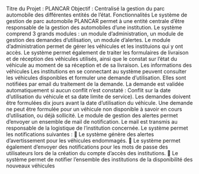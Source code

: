 Titre du Projet :
PLANCAR
Objectif :
Centralisé la gestion du parc automobile des différentes entités de l’état.
Fonctionnalités
Le système de gestion de parc automobile PLANCAR permet à une entité centrale d’être
responsable de la gestion des automobiles d’une institution. Le système comprend 3 grands modules : un
module d’administration, un module de gestion des demandes d’utilisation, un module d’alertes.
Le module d’administration permet de gérer les véhicules et les instituions qui y ont accès. Le
système permet également de traiter les formulaires de livraison et de réception des véhicules utilisés,
ainsi que le constat sur l’état du véhicule au moment de sa réception et de sa livraison. Les informations
des véhicules
Les institutions en se connectant au système peuvent consulter les véhicules disponibles et
formuler une demande d’utilisation. Elles sont notifiées par email du traitement de la demande. La
demande est validée automatiquement si aucun conflit n’est constaté : Conflit sur la date d’utilisation du
véhicule et sa date limite de service). Les demandes doivent être formulées dix jours avant la date
d’utilisation du véhicule. Une demande ne peut être formulée pour un véhicule non disponible à savoir
en cours d’utilisation, ou déjà sollicité.
Le module de gestion des alertes permet d’envoyer un ensemble de mail de notification. Le mail
est transmis au responsable de la logistique de l’institution concernée. Le système permet les
notifications suivantes :
 Le système génère des alertes d’avertissement pour les véhicules endommagés.
 Le système permet également d’envoyer des notifications pour les mots de passe des utilisateurs
lors de la création du compte d’accès des institutions.
 Le système permet de notifier l’ensemble des institutions de la disponibilité des nouveaux
véhicules

